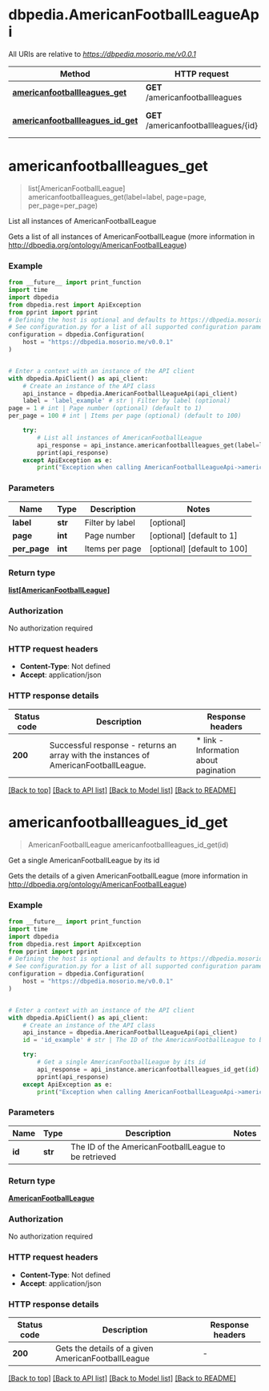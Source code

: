 # dbpedia.AmericanFootballLeagueApi

All URIs are relative to *https://dbpedia.mosorio.me/v0.0.1*

Method | HTTP request | Description
------------- | ------------- | -------------
[**americanfootballleagues_get**](AmericanFootballLeagueApi.md#americanfootballleagues_get) | **GET** /americanfootballleagues | List all instances of AmericanFootballLeague
[**americanfootballleagues_id_get**](AmericanFootballLeagueApi.md#americanfootballleagues_id_get) | **GET** /americanfootballleagues/{id} | Get a single AmericanFootballLeague by its id


# **americanfootballleagues_get**
> list[AmericanFootballLeague] americanfootballleagues_get(label=label, page=page, per_page=per_page)

List all instances of AmericanFootballLeague

Gets a list of all instances of AmericanFootballLeague (more information in http://dbpedia.org/ontology/AmericanFootballLeague)

### Example

```python
from __future__ import print_function
import time
import dbpedia
from dbpedia.rest import ApiException
from pprint import pprint
# Defining the host is optional and defaults to https://dbpedia.mosorio.me/v0.0.1
# See configuration.py for a list of all supported configuration parameters.
configuration = dbpedia.Configuration(
    host = "https://dbpedia.mosorio.me/v0.0.1"
)


# Enter a context with an instance of the API client
with dbpedia.ApiClient() as api_client:
    # Create an instance of the API class
    api_instance = dbpedia.AmericanFootballLeagueApi(api_client)
    label = 'label_example' # str | Filter by label (optional)
page = 1 # int | Page number (optional) (default to 1)
per_page = 100 # int | Items per page (optional) (default to 100)

    try:
        # List all instances of AmericanFootballLeague
        api_response = api_instance.americanfootballleagues_get(label=label, page=page, per_page=per_page)
        pprint(api_response)
    except ApiException as e:
        print("Exception when calling AmericanFootballLeagueApi->americanfootballleagues_get: %s\n" % e)
```

### Parameters

Name | Type | Description  | Notes
------------- | ------------- | ------------- | -------------
 **label** | **str**| Filter by label | [optional] 
 **page** | **int**| Page number | [optional] [default to 1]
 **per_page** | **int**| Items per page | [optional] [default to 100]

### Return type

[**list[AmericanFootballLeague]**](AmericanFootballLeague.md)

### Authorization

No authorization required

### HTTP request headers

 - **Content-Type**: Not defined
 - **Accept**: application/json

### HTTP response details
| Status code | Description | Response headers |
|-------------|-------------|------------------|
**200** | Successful response - returns an array with the instances of AmericanFootballLeague. |  * link - Information about pagination <br>  |

[[Back to top]](#) [[Back to API list]](../README.md#documentation-for-api-endpoints) [[Back to Model list]](../README.md#documentation-for-models) [[Back to README]](../README.md)

# **americanfootballleagues_id_get**
> AmericanFootballLeague americanfootballleagues_id_get(id)

Get a single AmericanFootballLeague by its id

Gets the details of a given AmericanFootballLeague (more information in http://dbpedia.org/ontology/AmericanFootballLeague)

### Example

```python
from __future__ import print_function
import time
import dbpedia
from dbpedia.rest import ApiException
from pprint import pprint
# Defining the host is optional and defaults to https://dbpedia.mosorio.me/v0.0.1
# See configuration.py for a list of all supported configuration parameters.
configuration = dbpedia.Configuration(
    host = "https://dbpedia.mosorio.me/v0.0.1"
)


# Enter a context with an instance of the API client
with dbpedia.ApiClient() as api_client:
    # Create an instance of the API class
    api_instance = dbpedia.AmericanFootballLeagueApi(api_client)
    id = 'id_example' # str | The ID of the AmericanFootballLeague to be retrieved

    try:
        # Get a single AmericanFootballLeague by its id
        api_response = api_instance.americanfootballleagues_id_get(id)
        pprint(api_response)
    except ApiException as e:
        print("Exception when calling AmericanFootballLeagueApi->americanfootballleagues_id_get: %s\n" % e)
```

### Parameters

Name | Type | Description  | Notes
------------- | ------------- | ------------- | -------------
 **id** | **str**| The ID of the AmericanFootballLeague to be retrieved | 

### Return type

[**AmericanFootballLeague**](AmericanFootballLeague.md)

### Authorization

No authorization required

### HTTP request headers

 - **Content-Type**: Not defined
 - **Accept**: application/json

### HTTP response details
| Status code | Description | Response headers |
|-------------|-------------|------------------|
**200** | Gets the details of a given AmericanFootballLeague |  -  |

[[Back to top]](#) [[Back to API list]](../README.md#documentation-for-api-endpoints) [[Back to Model list]](../README.md#documentation-for-models) [[Back to README]](../README.md)

